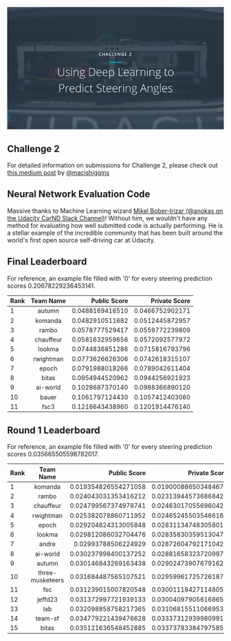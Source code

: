 <img src="../../images/challenge2.png" alt="Self-Driving Car" width="800px">

## Challenge 2
For detailed information on submissions for Challenge 2, please check out [this medium post](https://medium.com/@maccallister.h/challenge-2-submission-guidelines-284ce6641c41#.az85snjmh) by [@macjshiggins](https://twitter.com/macjshiggins)

## Neural Network Evaluation Code
Massive thanks to Machine Learning wizard [Mikel Bober-Irizar (@anokas on the Udacity CarND Slack Channel)](https://github.com/mxbi)! Without him, we wouldn't have any method for evaluating how well submitted code is actually performing. He is a stellar example of the incredible community that has been built around the world's first open source self-driving car at Udacity.

## Final Leaderboard

For reference, an example file filled with '0' for every steering prediction scores 0.20678229236453141.

| Rank | Team Name |   Public Score  |  Private Score  |
| ---- | :--------:| ---------------:| ---------------:|
| 1  | autumn      | 0.0488169416510 | 0.0466752902171 |
| 2  | komanda     | 0.0482910511682 | 0.0512445872957 |
| 3  | rambo       | 0.0578777529417 | 0.0559772239809 |
| 4  | chauffeur   | 0.0581632959656 | 0.0572092577972 |
| 5  | lookma      | 0.0744836851286 | 0.0715816793796 |
| 6  | rwightman   | 0.0773626626306 | 0.0742618315107 |
| 7  | epoch       | 0.0791988018266 | 0.0789042611404 |
| 8  | bitas       | 0.0954944520962 | 0.0944256921923 |
| 9  | ai-world    | 0.1028687370140 | 0.0988366890120 |
| 10 | bauer       | 0.1061797124430 | 0.1057412403060 |
| 11 | fsc3        | 0.1216643438960 | 0.1201914476140 |


## Round 1 Leaderboard

For reference, an example file filled with '0' for every steering prediction scores 0.035665505598782017.

| Rank | Team Name        |     Public Score     |    Private Score     |
| ---- | :---------------:| --------------------:| --------------------:|
| 1    | komanda          | 0.019354826554271058 | 0.019000886503484679 |
| 2    | rambo            | 0.024043031353416212 | 0.023139445736868425 |
| 3    | chauffeur        | 0.024799567374978741 | 0.024630170556960426 |
| 4    | rwightman        | 0.025382078860711952 | 0.024652455035466161 |
| 5    | epoch            | 0.029204824313005848 | 0.028311347483058014 |
| 6    | lookma           | 0.029812086032704476 | 0.028358303595130471 |
| 7    | andre            | 0.02993788506224929  | 0.028726047921710424 |
| 8    | ai-world         | 0.030237998400137252 | 0.028816583237209977 |
| 9    | autumn           | 0.030146843269163438 | 0.029024739076791626 |
| 10   | three-musketeers | 0.031684487565107521 | 0.029599617257261870 |
| 11   | fsc              | 0.031239015007820548 | 0.030011184271148059 |
| 12   | jeffd23          | 0.031372997721939133 | 0.030040979056168659 |
| 13   | lab              | 0.032098858758217365 | 0.031068155110669536 |
| 14   | team-sf          | 0.034779221439476628 | 0.033373129399809916 |
| 15   | bitas            | 0.035121636548452885 | 0.033737833847975851 |


 






